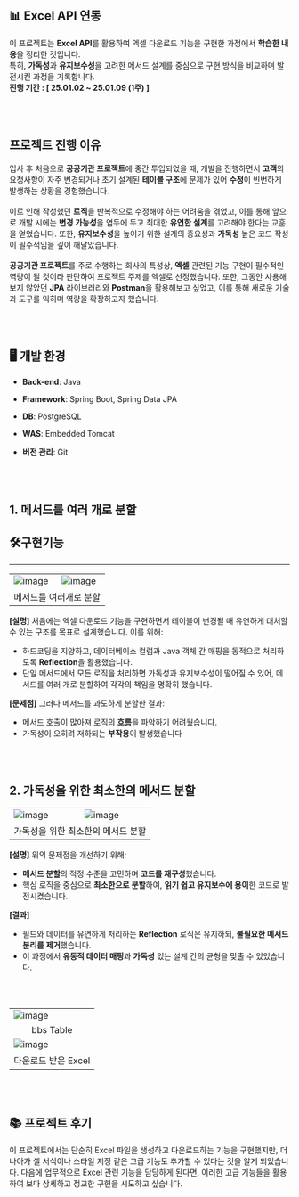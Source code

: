 ## 📊 Excel API 연동
이 프로젝트는 **Excel API**를 활용하여 엑셀 다운로드 기능을 구현한 과정에서 **학습한 내용**을 정리한 것입니다.<br>
특히, **가독성**과 **유지보수성**을 고려한 메서드 설계를 중심으로 구현 방식을 비교하며 발전시킨 과정을 기록합니다.<br>
**진행 기간 : [ 25.01.02 ~ 25.01.09 (1주) ]**

<br><br>

## 프로젝트 진행 이유
입사 후 처음으로 **공공기관 프로젝트**에 중간 투입되었을 때, 개발을 진행하면서 **고객**의 요청사항이 자주 변경되거나 초기 설계된 **테이블 구조**에 문제가 있어 **수정**이 빈번하게 발생하는 상황을 경험했습니다.<br><br> 이로 인해 작성했던 **로직**을 반복적으로 수정해야 하는 어려움을 겪었고, 이를 통해 앞으로 개발 시에는 **변경 가능성**을 염두에 두고 최대한 **유연한 설계**를 고려해야 한다는 교훈을 얻었습니다. 또한, **유지보수성**을 높이기 위한 설계의 중요성과 **가독성** 높은 코드 작성이 필수적임을 깊이 깨달았습니다.<br><br> **공공기관 프로젝트**를 주로 수행하는 회사의 특성상, **엑셀** 관련된 기능 구현이 필수적인 역량이 될 것이라 판단하여 프로젝트 주제를 엑셀로 선정했습니다. 또한, 그동안 사용해보지 않았던 **JPA** 라이브러리와 **Postman**을 활용해보고 싶었고, 이를 통해 새로운 기술과 도구를 익히며 역량을 확장하고자 했습니다.

<br><br>

## 🖥️ 개발 환경
- **Back-end**: Java
- **Framework**: Spring Boot, Spring Data JPA
- **DB**: PostgreSQL
- **WAS**: Embedded Tomcat 
- **버전 관리**: Git

  <br><br>

## 1. 메서드를 여러 개로 분할 ##
## 🛠️구현기능 ##
<hr>
<table>
  <tr>
    <td><img src="https://github.com/user-attachments/assets/5f3bc0e0-22be-4275-afdc-a2a8142ffd1f" alt="image"></td>
    <td><img src="https://github.com/user-attachments/assets/2dbdea06-d66f-46bd-8b70-219bbe480e76" alt="image"></td>
  </tr>
  <tr>
    <td colspan="2" align="center">메서드를 여러개로 분할</td>
  </tr>
</table>

**[설명]**
처음에는 엑셀 다운로드 기능을 구현하면서 테이블이 변경될 때 유연하게 대처할 수 있는 구조를 목표로 설계했습니다.
이를 위해:

* 하드코딩을 지양하고, 데이터베이스 컬럼과 Java 객체 간 매핑을 동적으로 처리하도록 **Reflection**을 활용했습니다.
* 단일 메서드에서 모든 로직을 처리하면 가독성과 유지보수성이 떨어질 수 있어, 메서드를 여러 개로 분할하여 각각의 책임을 명확히 했습니다.

**[문제점]**
그러나 메서드를 과도하게 분할한 결과:

* 메서드 호출이 많아져 로직의 **흐름**을 파악하기 어려웠습니다.
* 가독성이 오히려 저하되는 **부작용**이 발생했습니다


<br><br>

## 2. 가독성을 위한 최소한의 메서드 분할 ##
<table>
  <tr>
    <td><img src="https://github.com/user-attachments/assets/4c18df64-f9ea-4285-bd39-68aeb5c3911c" alt="image"></td>
    <td><img src="https://github.com/user-attachments/assets/db2627a9-20ff-4296-9912-70c099400fb1" alt="image"></td>
  </tr>
  <tr>
    <td colspan="2" align="center">가독성을 위한 최소한의 메서드 분할</td>
  </tr>
</table>

**[설명]**
위의 문제점을 개선하기 위해:
* **메서드 분할**의 적정 수준을 고민하며 **코드를 재구성**했습니다.
* 핵심 로직을 중심으로 **최소한으로 분할**하여, **읽기 쉽고 유지보수에 용이**한 코드로 발전시켰습니다.

**[결과]**
* 필드와 데이터를 유연하게 처리하는 **Reflection** 로직은 유지하되, **불필요한 메서드 분리를 제거**했습니다.
* 이 과정에서 **유동적 데이터 매핑**과 **가독성** 있는 설계 간의 균형을 맞출 수 있었습니다.

<br><br>

<table>
  <tr>
    <td><img src="https://github.com/user-attachments/assets/5247229f-5fee-4824-9440-27818304360a" alt="image"></td>
  </tr>
  <tr>
    <td align="center">bbs Table</td>
  </tr>
  <tr>
    <td><img src="https://github.com/user-attachments/assets/a8bbf89c-17cf-4e8d-a869-5ca8d5c0ece8" alt="image"></td>
  </tr>
  <tr>
    <td align="center">다운로드 받은 Excel</td>
  </tr>
</table>

<br><br>

## 📚 프로젝트 후기

이 프로젝트에서는 단순히 Excel 파일을 생성하고 다운로드하는 기능을 구현했지만, 더 나아가 셀 서식이나 스타일 지정 같은 고급 기능도 추가할 수 있다는 것을 알게 되었습니다.
다음에 업무적으로 Excel 관련 기능을 담당하게 된다면, 이러한 고급 기능들을 활용하여 보다 상세하고 정교한 구현을 시도하고 싶습니다.


